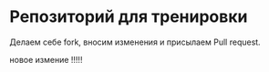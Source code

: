 # Репозиторий для тренировки

Делаем себе fork, вносим изменения и присылаем Pull request.

новое измение !!!!!
